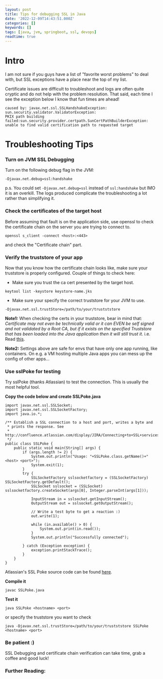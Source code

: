 ```yaml
---
layout: post
title: Tips for debugging SSL in Java
date: '2022-12-09T14:43:51.000Z'
categories: []
keywords: []
tags: [java, jvm, springboot, ssl, devops]
readtime: true
---
```


# Intro

I am not sure if you guys have a list of "favorite worst problems" to deal with, but SSL exceptions have a place near the top of my list. 

Certificate issues are difficult to troubleshoot and logs are often quite cryptic and do not help with the problem resolution. That said, each time I see the exception below I know that fun times are ahead!

```
caused by: javax.net.ssl.SSLHandshakeException: sun.security.validator.ValidatorException: 
PKIX path building failed:sun.security.provider.certpath.SunCertPathBuilderException: 
unable to find valid certification path to requested target
```

# Troubleshooting Tips


### Turn on JVM SSL Debugging

Turn on the following debug flag in the JVM:

```
-Djavax.net.debug=ssl:handshake
```

p.s. You could set ```-Djavax.net.debug=ssl``` instead of ```ssl:handshake``` but IMO it is an overkill. The logs produced complicate the troubleshooting a lot rather than simplifying it.


### Check the certificates of the target host

Before assuming that fault is on the application side, use openssl to check the certificate chain on the server you are trying to connect to.

```
openssl s_client -connect <host>:<443>
``` 
 
and check the "Certificate chain" part.


### Verify the truststore of your app

Now that you know how the certificate chain looks like, make sure your truststore is properly configured. Couple of things to check here:


- Make sure you trust the ca cert presented by the target host.
```
keytool list -keystore keystore-name.jks
```

- Make sure your specify the correct truststore for your JVM to use.
```
-Djavax.net.ssl.trustStore=/path/to/your/trustststore
```
		
**Note1:** When checking the certs in your truststore, bear in mind that: 
*Certificate may not even be technically valid or it can EVEN be self signed and not validated by a Root CA, but if it exists on the specified Truststore that has been loaded into the Java application then it will still trust it*. i.e. Read [this](https://softwareengineering.stackexchange.com/questions/308532/how-is-this-java-keystore-cert-still-valid).

**Note2:** Settings above are safe for envs that have only one app running, like containers. On e.g. a VM hosting multiple Java apps you can mess up the config of other apps...

### Use sslPoke for testing

Try sslPoke (thanks Atlassian) to test the connection. This is usually the most helpful tool.

**Copy the code below and create SSLPoke.java**

```
import javax.net.ssl.SSLSocket;
import javax.net.ssl.SSLSocketFactory;
import java.io.*;

/** Establish a SSL connection to a host and port, writes a byte and
 * prints the response. See
 * http://confluence.atlassian.com/display/JIRA/Connecting+to+SSL+services
 */
public class SSLPoke {
    public static void main(String[] args) {
		if (args.length != 2) {
			System.out.println("Usage: "+SSLPoke.class.getName()+" <host> <port>");
			System.exit(1);
		}
		try {
			SSLSocketFactory sslsocketfactory = (SSLSocketFactory) SSLSocketFactory.getDefault();
			SSLSocket sslsocket = (SSLSocket) sslsocketfactory.createSocket(args[0], Integer.parseInt(args[1]));

			InputStream in = sslsocket.getInputStream();
			OutputStream out = sslsocket.getOutputStream();

			// Write a test byte to get a reaction :)
			out.write(1);

			while (in.available() > 0) {
				System.out.print(in.read());
			}
			System.out.println("Successfully connected");

		} catch (Exception exception) {
			exception.printStackTrace();
		}
	}
}
```

Atlassian's SSL Poke source code can be found [here](https://confluence.atlassian.com/jira/files/117455/162693139/1/1214460547027/SSLPoke.java).

**Compile it**

```
javac SSLPoke.java
```

**Test it** 

```
java SSLPoke <hostname> <port>
```

or specify the truststore you want to check

```
java -Djavax.net.ssl.trustStore=/path/to/your/trustststore SSLPoke <hostname> <port>
```

### Be patient :) 

SSL Debugging and certificate chain verification can take time, grab a coffee and good luck!

### Further Reading:

<sub>
<https://matthewdavis111.com/java/poke-ssl-test-java-certs><br />
<https://stackoverflow.com/questions/5871279/ssl-and-cert-keystore><br />
<https://softwareengineering.stackexchange.com/questions/308532/how-is-this-java-keystore-cert-still-valid><br />
<https://stackoverflow.com/questions/23659564/limiting-java-ssl-debug-logging><br />
<https://confluence.atlassian.com/kb/unable-to-connect-to-ssl-services-due-to-pkix-path-building-failed-error-779355358.html><br />